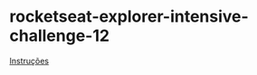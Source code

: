 # rocketseat-explorer-intensive-challenge-12

[Instruções](https://efficient-sloth-d85.notion.site/Desafio-Iniciando-com-JavaScript-607ab248fcc641029a29d7a480c3f390)
